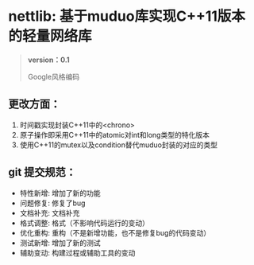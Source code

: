 # nettlib: 基于muduo库实现C++11版本的轻量网络库
> **version：0.1**
>
> Google风格编码

## 更改方面：
1. 时间戳实现封装C++11中的\<chrono>
2. 原子操作即采用C++11中的atomic对int和long类型的特化版本
3. 使用C++11的mutex以及condition替代muduo封装的对应的类型



## git 提交规范：
- 特性新增: 增加了新的功能
- 问题修复: 修复了bug
- 文档补充: 文档补充
- 格式调整: 格式（不影响代码运行的变动）
- 优化重构: 重构（不是新增功能，也不是修复bug的代码变动）
- 测试新增: 增加了新的测试
- 辅助变动: 构建过程或辅助工具的变动